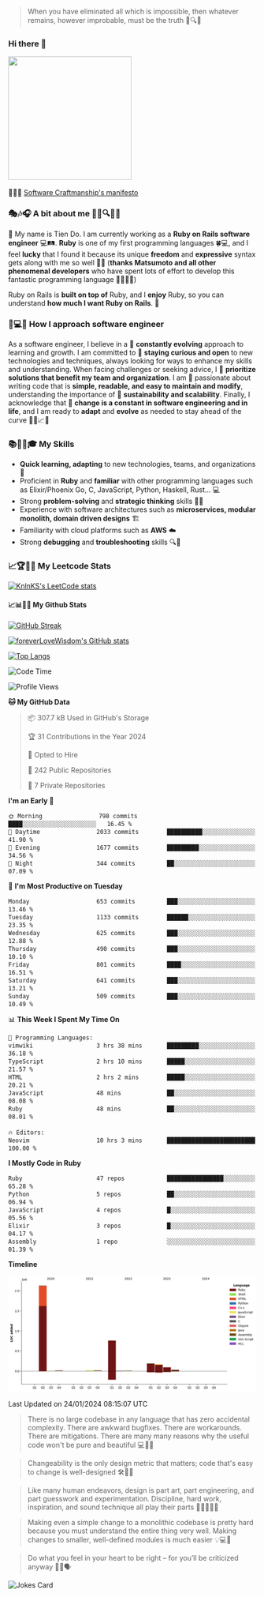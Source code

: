 > When you have eliminated all which is impossible, then whatever remains, however improbable, must be the truth 🤔🔍💡
### Hi there 👋

<!--
**foreverLoveWisdom/foreverLoveWisdom** is a ✨ _special_ ✨ repository because its `README.md` (this file) appears on your GitHub profile.

Here are some ideas to get you started:

- 🔭 I’m currently working on ...
- 🌱 I’m currently learning ...
- 👯 I’m looking to collaborate on ...
- 🤔 I’m looking for help with ...
- 💬 Ask me about ...
- 📫 How to reach me: ...
- 😄 Pronouns: ...
- ⚡ Fun fact: ...
-->

<img src="https://codecondo.com/wp-content/uploads/2017/09/railslogo.png" width="250" height="250">

 📜🔨🌟 [Software Craftmanship's manifesto](http://manifesto.softwarecraftsmanship.org/)

### 🎭🎶🎧 A bit about me 🕵️‍♀️🔍🕵️‍♂️
👋 My name is Tien Do. I am currently working as a **Ruby on Rails software engineer** 💻🛤️. **Ruby** is one of my first programming languages 🍀💻, and I feel **lucky** that I found it because its unique **freedom** and **expressive** syntax gets along with me so well 🤗💬 (**thanks Matsumoto and all other phenomenal developers** who have spent lots of effort to develop this fantastic programming language 🙏👨‍💻🌟)

Ruby on Rails is **built on top of** Ruby, and I **enjoy** Ruby, so you can understand **how much I want Ruby on Rails**. 🤩

### 🤔💻🔨 How I approach software engineer
As a software engineer, I believe in a 🔄 **constantly evolving** approach to learning and growth. I am committed to 🤔 **staying curious and open** to new technologies and techniques, always looking for ways to enhance my skills and understanding. When facing challenges or seeking advice, I 👥  **prioritize solutions that benefit my team and organization**. I am 🎉 passionate about writing code that is **simple, readable, and easy to maintain and modify**, understanding the importance of 🌱 **sustainability and scalability**. Finally, I acknowledge that 🌊 **change is a constant in software engineering and in life**, and I am ready to **adapt** and **evolve** as needed to stay ahead of the curve 🏃‍♂️📈🔄

### 📚🧑‍💻🎓 My Skills
- **Quick learning, adapting** to new technologies, teams, and organizations 🚀
- Proficient in **Ruby** and **familiar** with other programming languages such as Elixir/Phoenix Go, C, JavaScript, Python, Haskell, Rust... 💻
- Strong **problem-solving** and **strategic thinking** skills 🤔💡
- Experience with software architectures such as **microservices, modular monolith, domain driven designs** 🏗️
- Familiarity with cloud platforms such as **AWS** ☁️ 
- Strong **debugging** and **troubleshooting** skills 🔍🐞


### 📈🏆🧑‍💻 My Leetcode Stats
[![KnlnKS's LeetCode stats](https://leetcode-stats-six.vercel.app/?username=foreverLoveWisdom&theme=dark)](https://github.com/KnlnKS/leetcode-stats)

#### 📈📊👨‍💻  My Github Stats

[![GitHub Streak](https://github-readme-streak-stats.herokuapp.com/?user=foreverLoveWisdom&theme=dracula)](https://git.io/streak-stats)
&nbsp;
&nbsp;

[![foreverLoveWisdom's GitHub stats](https://github-readme-stats.vercel.app/api?username=foreverLoveWisdom&show_icons=true&theme=react&count_private=true)](https://github.com/anuraghazra/github-readme-stats)

[![Top Langs](https://github-readme-stats.vercel.app/api/top-langs/?username=foreverLoveWisdom&show_icons=true&theme=vue-dark)](https://github.com/anuraghazra/github-readme-stats)

<!--START_SECTION:waka-->
![Code Time](http://img.shields.io/badge/Code%20Time-2%2C651%20hrs%2057%20mins-blue)

![Profile Views](http://img.shields.io/badge/Profile%20Views-0-blue)

**🐱 My GitHub Data** 

> 📦 307.7 kB Used in GitHub's Storage 
 > 
> 🏆 31 Contributions in the Year 2024
 > 
> 💼 Opted to Hire
 > 
> 📜 242 Public Repositories 
 > 
> 🔑 7 Private Repositories 
 > 
**I'm an Early 🐤** 

```text
🌞 Morning                798 commits         ████░░░░░░░░░░░░░░░░░░░░░   16.45 % 
🌆 Daytime                2033 commits        ██████████░░░░░░░░░░░░░░░   41.90 % 
🌃 Evening                1677 commits        █████████░░░░░░░░░░░░░░░░   34.56 % 
🌙 Night                  344 commits         ██░░░░░░░░░░░░░░░░░░░░░░░   07.09 % 
```
📅 **I'm Most Productive on Tuesday** 

```text
Monday                   653 commits         ███░░░░░░░░░░░░░░░░░░░░░░   13.46 % 
Tuesday                  1133 commits        ██████░░░░░░░░░░░░░░░░░░░   23.35 % 
Wednesday                625 commits         ███░░░░░░░░░░░░░░░░░░░░░░   12.88 % 
Thursday                 490 commits         ███░░░░░░░░░░░░░░░░░░░░░░   10.10 % 
Friday                   801 commits         ████░░░░░░░░░░░░░░░░░░░░░   16.51 % 
Saturday                 641 commits         ███░░░░░░░░░░░░░░░░░░░░░░   13.21 % 
Sunday                   509 commits         ███░░░░░░░░░░░░░░░░░░░░░░   10.49 % 
```


📊 **This Week I Spent My Time On** 

```text
💬 Programming Languages: 
vimwiki                  3 hrs 38 mins       █████████░░░░░░░░░░░░░░░░   36.18 % 
TypeScript               2 hrs 10 mins       █████░░░░░░░░░░░░░░░░░░░░   21.57 % 
HTML                     2 hrs 2 mins        █████░░░░░░░░░░░░░░░░░░░░   20.21 % 
JavaScript               48 mins             ██░░░░░░░░░░░░░░░░░░░░░░░   08.08 % 
Ruby                     48 mins             ██░░░░░░░░░░░░░░░░░░░░░░░   08.01 % 

🔥 Editors: 
Neovim                   10 hrs 3 mins       █████████████████████████   100.00 % 
```

**I Mostly Code in Ruby** 

```text
Ruby                     47 repos            ████████████████░░░░░░░░░   65.28 % 
Python                   5 repos             ██░░░░░░░░░░░░░░░░░░░░░░░   06.94 % 
JavaScript               4 repos             █░░░░░░░░░░░░░░░░░░░░░░░░   05.56 % 
Elixir                   3 repos             █░░░░░░░░░░░░░░░░░░░░░░░░   04.17 % 
Assembly                 1 repo              ░░░░░░░░░░░░░░░░░░░░░░░░░   01.39 % 
```



**Timeline**

![Lines of Code chart](https://raw.githubusercontent.com/foreverLoveWisdom/foreverLoveWisdom/main/assets/bar_graph.png)


 Last Updated on 24/01/2024 08:15:07 UTC
<!--END_SECTION:waka-->


> There is no large codebase in any language that has zero accidental complexity. There are awkward bugfixes. There are workarounds. There are mitigations.
> There are many many reasons why the useful code won't be pure and beautiful 💻🐞🤔

> Changeability is the only design metric that matters; code that's easy to change is well-designed 🛠️🔄🎨

> Like many human endeavors, design is part art, part engineering, and part guesswork and experimentation. Discipline, hard work, inspiration, and sound technique all play their parts 🎨🧑‍💻🔬🧪

> Mak­ing even a sim­ple change to a mono­lith­ic code­base is pret­ty hard because you must under­stand the entire thing very well. Mak­ing changes to small­er, well-defined mod­ules is much easier 💡💻🤔
 
 > Do what you feel in your heart to be right – for you’ll be criticized anyway 💖🙏🗣️ 
 
![Jokes Card](https://readme-jokes.vercel.app/api)
